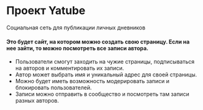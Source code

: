 # Проект Yatube

Социальная сеть для публикации личных дневников

#### Это будет сайт, на котором можно создать свою страницу. Если на нее зайти, то можно посмотреть все записи автора.

- Пользователи смогут заходить на чужие страницы, подписываться на
  авторов и комментировать их записи.
- Автор может выбрать имя и
  уникальный адрес для своей страницы.
- Можно будет иметь возможность    модерировать записи и блокировать
  пользователей.
- Записи можно    отправить в сообщество и посмотреть там записи разных
  авторов.
